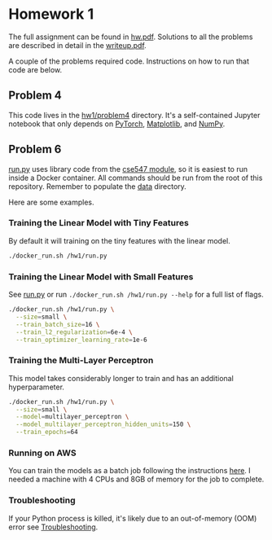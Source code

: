 # Homework 1

The full assignment can be found in [hw.pdf](hw.pdf). Solutions to all the problems are described in detail in the [writeup.pdf](writeup.pdf).

A couple of the problems required code. Instructions on how to run that code are below.

## Problem 4

This code lives in the [hw1/problem4](/hw1/problem4) directory. It's a self-contained Jupyter notebook that only depends on [PyTorch](https://github.com/pytorch/pytorch), [Matplotlib](https://github.com/matplotlib/matplotlib), and [NumPy](https://github.com/numpy/numpy).

## Problem 6

[run.py](run.py) uses library code from the [cse547 module](/cse547), so it is easiest to run inside a Docker container. All commands should be run from the root of this repository. Remember to populate the [data](/data) directory.

Here are some examples.

### Training the Linear Model with Tiny Features

By default it will training on the tiny features with the linear model.

```sh
./docker_run.sh /hw1/run.py
```

### Training the Linear Model with Small Features

See [run.py](run.py) or run `./docker_run.sh /hw1/run.py --help` for a full list of flags.

```sh
./docker_run.sh /hw1/run.py \
  --size=small \
  --train_batch_size=16 \
  --train_l2_regularization=6e-4 \
  --train_optimizer_learning_rate=1e-6
```

### Training the Multi-Layer Perceptron

This model takes considerably longer to train and has an additional hyperparameter.

```sh
./docker_run.sh /hw1/run.py \
  --size=small \
  --model=multilayer_perceptron \
  --model_multilayer_perceptron_hidden_units=150 \
  --train_epochs=64
```

### Running on AWS

You can train the models as a batch job following the instructions [here](https://github.com/ppham27/cse547/blob/master/README.md#running-on-amazon-web-services-aws). I needed a machine with 4 CPUs and 8GB of memory for the job to complete.

### Troubleshooting

If your Python process is killed, it's likely due to an out-of-memory (OOM) error see [Troubleshooting](/README.md/#troubleshooting).
